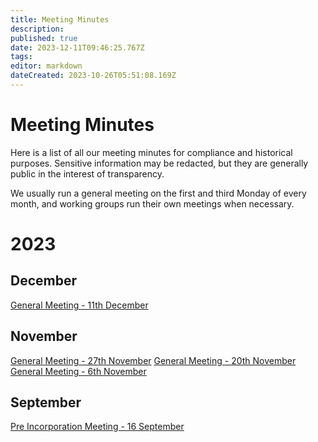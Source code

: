 ```yaml
---
title: Meeting Minutes
description: 
published: true
date: 2023-12-11T09:46:25.767Z
tags: 
editor: markdown
dateCreated: 2023-10-26T05:51:08.169Z
---
```


# Meeting Minutes
Here is a list of all our meeting minutes for compliance and historical purposes. Sensitive information may be redacted, but they are generally public in the interest of transparency.

We usually run a general meeting on the first and third Monday of every month, and working groups run their own meetings when necessary.

# 2023

## December

[General Meeting - 11th December](/meetings/general/20231211)

## November
[General Meeting - 27th November](/meetings/general/20231127)
[General Meeting - 20th November](/meetings/general/20231120)
[General Meeting - 6th November](/meetings/general/20231106)

## September
[Pre Incorporation Meeting - 16 September](/meetings/general/20230916)